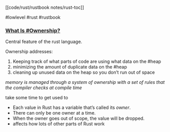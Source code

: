 [[code/rust/rustbook notes/rust-toc]]

#lowlevel #rust #rustbook 

### [What Is #Ownership?](https://doc.rust-lang.org/book/ch04-01-what-is-ownership.html#what-is-ownership)

Central feature of the rust language.

Ownership addresses:

1. Keeping track of what parts of code are using what data on the #heap 
2. minimizing the amount of duplicate data on the #heap
3. cleaning up unused data on the heap so you don’t run out of space

*memory is managed through a system of ownership with a set of rules that the compiler checks at compile time*

take some time to get used to

-   Each value in Rust has a variable that’s called its _owner_.
-   There can only be one owner at a time.
-   When the owner goes out of scope, the value will be dropped.
-   affects how lots of other parts of Rust work